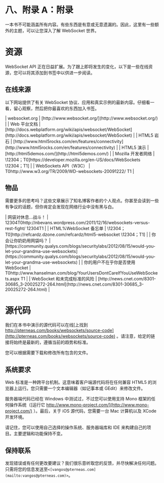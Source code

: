 # 八、附录 A：附录

一本书不可能涵盖所有内容。有些东西是有意或无意遗漏的。因此，这里有一些额外的主题，可以让您深入了解 WebSocket 世界。

# 资源

WebSocket API 正在日益扩展。为了跟上即将发生的变化，以下是一些在线资源，您可以将其添加到书签中以供进一步阅读。

## 在线来源

以下网站提供了有关 WebSocket 协议、应用和真实示例的最新内容。仔细看一看，留心观察，然后把你最喜欢的东西加入书签。

<colgroup><col style="text-align: left"> <col style="text-align: left"></colgroup> 
| websocket.org | [http://www.websocket.org/](http://www.websocket.org/) |
| Web 平台文档 | [http://docs.webplatform.org/wiki/apis/websocket/WebSocket](http://docs.webplatform.org/wiki/apis/websocket/WebSocket) |
| HTML5 岩石 | [http://www.html5rocks.com/en/features/connectivity](http://www.html5rocks.com/en/features/connectivity) |
| HTML5 演示 | [http://html5demos.com/](http://html5demos.com/) |
| Mozilla 开发者网络 | \12304；T0]https://developer.mozilla.org/en-US/docs/WebSockets \12304；T1] |
| WebSockets API（W3C） | T0http://www.w3.org/TR/2009/WD-websockets-20091222/ T1 |

## 物品

需要更多的思考吗？这些文章展示了知名博客作者的个人观点。你甚至会读到一些有争议的话题，但你肯定会发现在网络行业中没有黑与白。

<colgroup><col style="text-align: left"> <col style="text-align: left"></colgroup> 
| 网袋对休息…战斗！ | 12304T0http://nbevans.wordpress.com/2011/12/16/websockets-versus-rest-fight/ 12304T1 |
| HTML%WebSocket 备忘单 | \12304；T0]http://refcardz.dzone.com/refcardz/html5-websocket \12304；T1] |
| 你会让你奶奶用网袋吗？ | [https://community.qualys.com/blogs/securitylabs/2012/08/15/would-you-let-your-grandma-use-websockets](https://community.qualys.com/blogs/securitylabs/2012/08/15/would-you-let-your-grandma-use-websockets) |
| 你的用户不在乎你是否使用 WebSocket | T0http://www.hanselman.com/blog/YourUsersDontCareIfYouUseWebSockets.aspx T1 |
| WebSocket 和未完成标准的风险 | [http://news.cnet.com/8301-30685_3-20025272-264.html](http://news.cnet.com/8301-30685_3-20025272-264.html) |

# 源代码

我们在本书中演示的源代码可以在线[上找到 http://pterneas.com/books/websockets/source-code](http://pterneas.com/books/websockets/source-code) 。请注意，给定的链接将始终是最新的，遵循当前的趋势和标准。

您可以根据需要下载和修改所有包含的文件。

## 系统要求

Web 标准是一种跨平台机制。这意味着客户端源代码将在任何兼容 HTML5 的浏览器上运行。您只需要一个文本编辑器（如记事本或 GEdit）来修改文件。

服务器端代码已经在 Windows 中测试过，不过您可以使用支持 Mono 框架的任何操作系统（[运行它 http://www.mono-project.com/](http://www.mono-project.com/) ）。最后，关于 iOS 源代码，您需要一台 Mac 计算机以及 XCode 开发环境。

请记住，您可以使用自己选择的操作系统、服务器端库和 IDE 来构建自己的项目。主要逻辑和功能保持不变。

## 保持联系

发现错误或有任何更改要建议？我们很乐意听取您的反馈，并尽快解决任何问题。只需将您的信息发送至`<[vangos@pterneas.com](mailto:vangos@pterneas.com)>`。